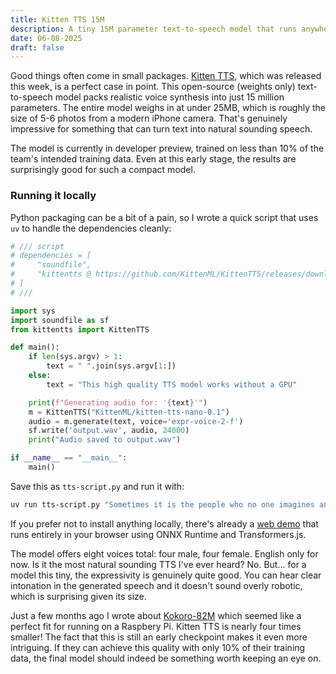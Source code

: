 ```yaml
---
title: Kitten TTS 15M
description: A tiny 15M parameter text-to-speech model that runs anywhere.
date: 06-08-2025
draft: false
---
```


Good things often come in small packages. [Kitten TTS](https://github.com/KittenML/KittenTTS), which was released this week, is a perfect case in point. This open-source (weights only) text-to-speech model packs realistic voice synthesis into just 15 million parameters. The entire model weighs in at under 25MB, which is roughly the size of 5-6 photos from a modern iPhone camera. That's genuinely impressive for something that can turn text into natural sounding speech.

The model is currently in developer preview, trained on less than 10% of the team's intended training data. Even at this early stage, the results are surprisingly good for such a compact model.

### Running it locally

Python packaging can be a bit of a pain, so I wrote a quick script that uses `uv` to handle the dependencies cleanly:

```python
# /// script
# dependencies = [
#     "soundfile",
#     "kittentts @ https://github.com/KittenML/KittenTTS/releases/download/0.1/kittentts-0.1.0-py3-none-any.whl",
# ]
# ///

import sys
import soundfile as sf
from kittentts import KittenTTS

def main():
    if len(sys.argv) > 1:
        text = " ".join(sys.argv[1:])
    else:
        text = "This high quality TTS model works without a GPU"

    print(f"Generating audio for: '{text}'")
    m = KittenTTS("KittenML/kitten-tts-nano-0.1")
    audio = m.generate(text, voice='expr-voice-2-f')
    sf.write('output.wav', audio, 24000)
    print("Audio saved to output.wav")

if __name__ == "__main__":
    main()
```

Save this as `tts-script.py` and run it with:

```bash
uv run tts-script.py "Sometimes it is the people who no one imagines anything of who do the things that no one can imagine."
```

If you prefer not to install anything locally, there's already a [web demo](https://clowerweb.github.io/kitten-tts-web-demo/) that runs entirely in your browser using ONNX Runtime and Transformers.js.

The model offers eight voices total: four male, four female. English only for now. Is it the most natural sounding TTS I've ever heard? No. But... for a model this tiny, the expressivity is genuinely quite good. You can hear clear intonation in the generated speech and it doesn't sound overly robotic, which is surprising given its size.

Just a few months ago I wrote about [Kokoro-82M](https://mikeesto.com/posts/kokoro-82m-pi/) which seemed like a perfect fit for running on a Raspbery Pi. Kitten TTS is nearly four times smaller! The fact that this is still an early checkpoint makes it even more intriguing. If they can achieve this quality with only 10% of their training data, the final model should indeed be something worth keeping an eye on.
